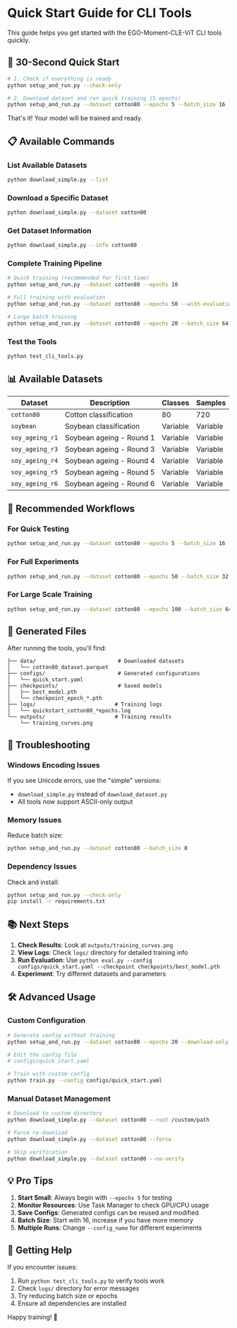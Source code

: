 # Quick Start Guide for CLI Tools

This guide helps you get started with the EGO-Moment-CLE-ViT CLI tools quickly.

## 🚀 30-Second Quick Start

```bash
# 1. Check if everything is ready
python setup_and_run.py --check-only

# 2. Download dataset and run quick training (5 epochs)
python setup_and_run.py --dataset cotton80 --epochs 5 --batch_size 16
```

That's it! Your model will be trained and ready.

## 📋 Available Commands

### List Available Datasets
```bash
python download_simple.py --list
```

### Download a Specific Dataset
```bash
python download_simple.py --dataset cotton80
```

### Get Dataset Information
```bash
python download_simple.py --info cotton80
```

### Complete Training Pipeline
```bash
# Quick training (recommended for first time)
python setup_and_run.py --dataset cotton80 --epochs 10

# Full training with evaluation
python setup_and_run.py --dataset cotton80 --epochs 50 --with-evaluation

# Large batch training
python setup_and_run.py --dataset cotton80 --epochs 20 --batch_size 64
```

### Test the Tools
```bash
python test_cli_tools.py
```

## 📊 Available Datasets

| Dataset | Description | Classes | Samples |
|---------|-------------|---------|---------|
| `cotton80` | Cotton classification | 80 | 720 |
| `soybean` | Soybean classification | Variable | Variable |
| `soy_ageing_r1` | Soybean ageing - Round 1 | Variable | Variable |
| `soy_ageing_r3` | Soybean ageing - Round 3 | Variable | Variable |
| `soy_ageing_r4` | Soybean ageing - Round 4 | Variable | Variable |
| `soy_ageing_r5` | Soybean ageing - Round 5 | Variable | Variable |
| `soy_ageing_r6` | Soybean ageing - Round 6 | Variable | Variable |

## 🎯 Recommended Workflows

### For Quick Testing
```bash
python setup_and_run.py --dataset cotton80 --epochs 5 --batch_size 16
```

### For Full Experiments
```bash
python setup_and_run.py --dataset cotton80 --epochs 50 --batch_size 32 --with-evaluation
```

### For Large Scale Training
```bash
python setup_and_run.py --dataset cotton80 --epochs 100 --batch_size 64 --config_name large_scale
```

## 📁 Generated Files

After running the tools, you'll find:

```
├── data/                          # Downloaded datasets
│   └── cotton80_dataset.parquet
├── configs/                       # Generated configurations
│   └── quick_start.yaml
├── checkpoints/                   # Saved models
│   ├── best_model.pth
│   └── checkpoint_epoch_*.pth
├── logs/                         # Training logs
│   └── quickstart_cotton80_*epochs.log
└── outputs/                      # Training results
    └── training_curves.png
```

## 🔧 Troubleshooting

### Windows Encoding Issues
If you see Unicode errors, use the "simple" versions:
- `download_simple.py` instead of `download_dataset.py`
- All tools now support ASCII-only output

### Memory Issues
Reduce batch size:
```bash
python setup_and_run.py --dataset cotton80 --batch_size 8
```

### Dependency Issues
Check and install:
```bash
python setup_and_run.py --check-only
pip install -r requirements.txt
```

## 📚 Next Steps

1. **Check Results**: Look at `outputs/training_curves.png`
2. **View Logs**: Check `logs/` directory for detailed training info
3. **Run Evaluation**: Use `python eval.py --config configs/quick_start.yaml --checkpoint checkpoints/best_model.pth`
4. **Experiment**: Try different datasets and parameters

## 🛠️ Advanced Usage

### Custom Configuration
```bash
# Generate config without training
python setup_and_run.py --dataset cotton80 --epochs 20 --download-only

# Edit the config file
# configs/quick_start.yaml

# Train with custom config
python train.py --config configs/quick_start.yaml
```

### Manual Dataset Management
```bash
# Download to custom directory
python download_simple.py --dataset cotton80 --root /custom/path

# Force re-download
python download_simple.py --dataset cotton80 --force

# Skip verification
python download_simple.py --dataset cotton80 --no-verify
```

## 💡 Pro Tips

1. **Start Small**: Always begin with `--epochs 5` for testing
2. **Monitor Resources**: Use Task Manager to check GPU/CPU usage
3. **Save Configs**: Generated configs can be reused and modified
4. **Batch Size**: Start with 16, increase if you have more memory
5. **Multiple Runs**: Change `--config_name` for different experiments

## 🤝 Getting Help

If you encounter issues:
1. Run `python test_cli_tools.py` to verify tools work
2. Check `logs/` directory for error messages
3. Try reducing batch size or epochs
4. Ensure all dependencies are installed

Happy training! 🎉
